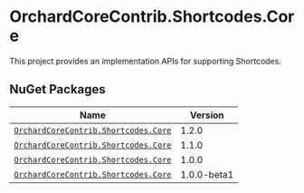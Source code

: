 # OrchardCoreContrib.Shortcodes.Core

This project provides an implementation APIs for supporting Shortcodes.

## NuGet Packages

| Name                                                                                                                  | Version     |
|-----------------------------------------------------------------------------------------------------------------------|-------------|
| [`OrchardCoreContrib.Shortcodes.Core`](https://www.nuget.org/packages/OrchardCoreContrib.Shortcodes.Core/1.2.0)       | 1.2.0       |
| [`OrchardCoreContrib.Shortcodes.Core`](https://www.nuget.org/packages/OrchardCoreContrib.Shortcodes.Core/1.1.0)       | 1.1.0       |
| [`OrchardCoreContrib.Shortcodes.Core`](https://www.nuget.org/packages/OrchardCoreContrib.Shortcodes.Core/1.0.0)       | 1.0.0       |
| [`OrchardCoreContrib.Shortcodes.Core`](https://www.nuget.org/packages/OrchardCoreContrib.Shortcodes.Core/1.0.0-beta1) | 1.0.0-beta1 |
